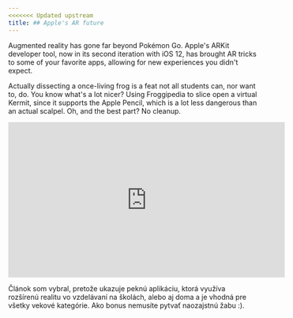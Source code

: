 ```yaml
---
<<<<<<< Updated upstream
title: ## Apple's AR future
---
```



Augmented reality has gone far beyond Pokémon Go. Apple's ARKit developer tool, now in its second iteration with iOS 12, has brought AR tricks to some of your favorite apps, allowing for new experiences you didn't expect.

Actually dissecting a once-living frog is a feat not all students can, nor want to, do. You know what's a lot nicer? Using Froggipedia to slice open a virtual Kermit, since it supports the Apple Pencil, which is a lot less dangerous than an actual scalpel. Oh, and the best part? No cleanup.

<iframe width="560" height="315" src="https://www.youtube.com/embed/MhI49AefyJY" frameborder="0" allow="accelerometer; autoplay; encrypted-media; gyroscope; picture-in-picture" allowfullscreen></iframe>


Článok som vybral, pretože ukazuje peknú aplikáciu, ktorá využíva rozšírenú realitu vo vzdelávaní na školách, alebo aj doma a je vhodná pre všetky vekové kategórie. Ako bonus nemusíte pytvať naozajstnú žabu :).
